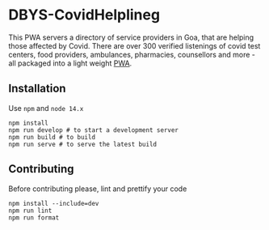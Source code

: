 # DBYS-CovidHelplineg

This PWA servers a directory of service providers in Goa, that are helping those affected by Covid.
There are over 300 verified listenings of covid test centers, food providers, ambulances, pharmacies,
counsellors and more - all packaged into a light weight [PWA](https://dbyscovidhelpline.netlify.app).

## Installation

Use `npm` and `node 14.x`

```
npm install
npm run develop # to start a development server
npm run build # to build
npm run serve # to serve the latest build
```

## Contributing

Before contributing please, lint and prettify your code

```
npm install --include=dev
npm run lint
npm run format
```

